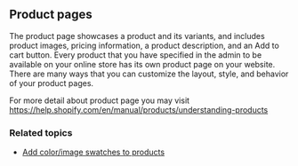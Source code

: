## Product pages

The product page showcases a product and its variants, and includes product images, pricing information, a product description, and an Add to cart button. Every product that you have specified in the admin to be available on your online store has its own product page on your website. There are many ways that you can customize the layout, style, and behavior of your product pages.

For more detail about product page you may visit https://help.shopify.com/en/manual/products/understanding-products

### Related topics

* [Add color/image swatches to products](/products/product-color-variant.md)



